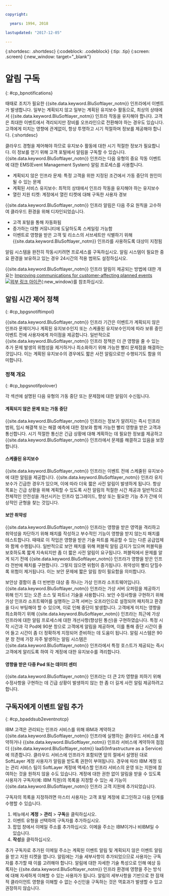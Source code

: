 ```yaml
---

copyright:

  years: 1994, 2018

lastupdated: "2017-12-05"

---
```


{:shortdesc: .shortdesc}
{:codeblock: .codeblock}
{:tip: .tip}
{:screen: .screen}
{:new_window: target="_blank"}


# 알림 구독
{: #cp_bpnotifications}

때때로 조치가 필요한 {{site.data.keyword.BluSoftlayer_notm}} 인프라에서 이벤트가 발생합니다. 일부는 계획되지 않고 일부는 계획된 유지보수 활동으로, 최상의 상태에서 {{site.data.keyword.BluSoftlayer_notm}} 인프라 작동을 유지해야 합니다. 고객은 최대한 이벤트에서 격리되지만 장비를 오프라인으로 전환해야 하는 경우도 있습니다. 고객에게 미치는 영향에 관계없이, 항상 투명하고 시기 적절하며 정보를 제공해야 합니다.
{:shortdesc}

클라우드 경헝을 제어해야 하므로 유지보수 활동에 대한 시기 적절한 정보가 필요합니다. 이 정보를 얻기 위해 고객 포털에서 알림을 구독할 수 있습니다. {{site.data.keyword.BluSoftlayer_notm}} 인프라는 다음 유형의 중요 작동 이벤트에 대한 EMS(Event Management System) 알림 프로세스를 사용합니다. 
* 계획되지 않은 인프라 문제: 특정 고객을 위한 지정된 조건에서 가동 중단의 원인이 될 수 있는 문제
* 계획된 서비스 유지보수: 최적의 상태에서 인프라 작동을 유지해야 하는 유지보수
* 열린 지원 티켓: 계정에서 열린 티켓에 대해 구독한 사용자 경보

{{site.data.keyword.BluSoftlayer_notm}} 인프라 알림은 다음 주요 원칙을 고수하여 클라우드 환경을 위해 디자인되었습니다. 
* 고객 포털을 통해 자동화됨
* 증가하는 대형 커뮤니티에 도달하도록 스케일링 가능함
* 이벤트로 영향을 받은 고객 및 리소스의 서브세트만 식별하기 위해 {{site.data.keyword.BluSoftlayer_notm}} 인프라를 사용하도록 대상이 지정됨

알림 시스템을 완전히 작동시키려면 프로세스를 구독하십시오. 알림 시스템이 필요한 중요 환경을 보유하고 있는 경우 24시간의 적용 범위도 설정하십시오. 

{{site.data.keyword.BluSoftlayer_notm}} 인프라 알림이 제공되는 방법에 대한 개요는 [Improving communications for customer-affecting planned events ![외부 링크 아이콘](../icons/launch-glyph.svg)](http://blog.softlayer.com/2014/improving-communications-customer-affecting-planned-events){:new_window}를 참조하십시오.

## 알림 시간 제어 정책
{: #cp_bpgsnotiftimpol}

{{site.data.keyword.BluSoftlayer_notm}} 인프라 기간은 이벤트가 계획되지 않은 인프라 문제이거나 계획된 유지보수인지 또는 스케줄된 유지보수인지에 따라 보류 중인 이벤트 전에 사용자에게 차이점을 제공합니다. 일반적으로 {{site.data.keyword.BluSoftlayer_notm}} 인프라 정책은 더 큰 영향을 줄 수 있는 추가 문제 발생의 위험성을 제거하거나 최소화하기 위해 가능한 빨리 문제점을 해결하는 것입니다. 이는 계획된 유지보수의 경우에도 짧은 사전 알림으로만 수행되기도 함을 의미합니다. 

### 정책 개요
{: #cp_bpgsnotifpolover}

각 섹션에 설명된 다음 유형의 가동 중단 또는 문제점에 대한 알림이 수신됩니다. 

#### 계획되지 않은 문제 또는 가동 중단
{{site.data.keyword.BluSoftlayer_notm}} 인프라는 정보가 알려지는 즉시 인프라 범위, 임시 해결책 또는 해결 예측에 대한 정보와 함께 가능한 빨리 영향을 받은 고객과 통신합니다. 시기 적절한 통신은 긴급 상황에 대해 계획하는 데 필요한 정보를 제공하고 {{site.data.keyword.BluSoftlayer_notm}} 인프라에서 문제를 해결하고 있음을 보장합니다. 

#### 스케줄된 유지보수
{{site.data.keyword.BluSoftlayer_notm}} 인프라는 이벤트 전에 스케줄된 유지보수에 대한 알림을 제공합니다. {{site.data.keyword.BluSoftlayer_notm}} 인프라 유지보수가 긴급한 경우가 있으며, 이에 따라 더욱 짧은 사전 알림이 발생하게 됩니다. 항상 목표는 긴급 상황을 위해 계획할 수 있도록 사전 알림의 적절한 시간 제공과 일반적으로 전체적인 안전성을 개선시키는 인프라 업그레이드, 향상 또는 필요한 기능 추가 간에 이상적인 균형을 찾는 것입니다.  

#### 보안 취약성
{{site.data.keyword.BluSoftlayer_notm}} 인프라는 영향을 받은 영역을 격리하고 취약성을 차단하기 위해 패치를 작성하고 부수적인 기능이 영향을 받지 않는지 패치를 테스트합니다. 때때로 이 작업은 영향을 받은 기술 파트를 제공할 수 있는 다른 공급업체와 함께 수행됩니다. 일반적으로 보안 패치를 위해 퍼블릭 알림 금지가 있으며 퍼블릭을 보호하도록 짧게 지속되지만 좀 더 짧은 사전 알림이 요구됩니다. 퍼블릭에서 문제를 알게 되기 전에 {{site.data.keyword.BluSoftlayer_notm}} 인프라가 영향을 받은 인프라 전반에 패치를 구현합니다. 그렇지 않으면 위험이 증가됩니다. 취약성이 빨리 닫힐수록 위험이 제거됩니다. 이는 보안 문제에 짧은 알림 창이 필요함을 의미합니다. 

보안상 결함이 좀 더 빈번한 대상 중 하나는 가상 인프라 소프트웨어입니다. {{site.data.keyword.BluSoftlayer_notm}} 인프라는 가상 서버 오퍼링을 제공하기 위해 인기 있는 오픈 소스 및 파트너 기술을 사용합니다. 보안 수정사항을 구현하기 위해 가상 인프라 소프트웨어를 실행하는 고객 서버는 오프라인으로 설정되어 패치하고 환경을 다시 부팅해야 할 수 있으며, 이로 인해 중단이 발생합니다. 고객에게 미치는 영향을 최소화하기 위해 {{site.data.keyword.BluSoftlayer_notm}} 인프라는 최근에 가상 인프라에 대한 알림 프로세스에 대한 개선사항(향상된 통신)을 구현하였습니다. 특정 시작 시간과 각 Pod에 90분 창으로 고객에게 알림을 제공하며, 이를 통해 중단 시간이 줄어 들고 시간이 좀 더 정확하게 지정되어 준비하는 데 도움이 됩니다. 알림 시스템은 90분 창 전에 가장 자주 발생하는 알림 시스템은 {{site.data.keyword.BluSoftlayer_notm}} 인프라에서 특정 호스트가 제공되는 즉시 고객에게 알리도록 하여 각 계정에 대한 유지보수를 격리합니다. 

#### 영향을 받은 다중 Pod 또는 데이터 센터
{{site.data.keyword.BluSoftlayer_notm}} 인프라는 더 큰 2차 영향을 피하기 위해 수정사항을 구현하는 데 긴급 상황이 발생하지 않는 한 좀 더 길게 사전 알림 제공하려고 합니다. 


## 구독자에게 이벤트 알림 추가
{: #cp_bpaddsub2eventnotcp}

IBM 고객은 관리되는 인프라 서비스를 위해 IBM과 계약하고 {{site.data.keyword.BluSoftlayer_notm}} 인프라에 실행하는 클라우드 서비스를 계약하거나 {{site.data.keyword.BluSoftlayer_notm}} 인프라 서비스에 계약하여 점점 더 {{site.data.keyword.BluSoftlayer_notm}} IaaS(Infrastructure as a Service)에 의존합니다. 클라우드 서비스에 인프라가 포함되면 앞의 절에서 설명된 대로 SoftLayer 계정 사용자가 알림을 받도록 권한이 부여됩니다. 경우에 따라 IBM 계정 또는 관리 서비스 팀이 SoftLayer 계정에 액세스할 인프라 서비스의 운영 또는 지원에 참여하는 것을 원하지 않을 수도 있습니다. 계정에 대한 권한 없이 알림을 받을 수 있도록 사용자가 구독자(예: IBM 직원)의 목록을 지정할 수 있는 새 기능이 {{site.data.keyword.BluSoftlayer_notm}} 인프라 고객 지원에 추가되었습니다. 

구독자의 목록을 지정하려면 마스터 사용자는 고객 포털 계정에 로그인하고 다음 단계를 수행할 수 있습니다. 
1. 메뉴에서 **계정** > **관리** > **구독**을 클릭하십시오. 
2. 이벤트 유형을 선택하여 구독자를 추가하십시오. 
2. 팝업 창에서 이메일 주소를 추가하십시오. 이메을 주소는 IBM이거나 비IBM일 수 있습니다. 
3. **작성**을 클릭하십시오.

추가 구독자로 추가된 이메일 주소는 계획된 이벤트 알림 및 계획되지 않은 이벤트 알림을 받고 지원 티켓을 엽니다. 알림에는 기술 세부사항이 추가되었으므로 사용자는 구독자를 추가할 때 이를 고려해야 합니다. 알림에 대한 자세한 기술 특성으로 인해 예상 등록자는 {{site.data.keyword.BluSoftlayer_notm}} 인프라 환경에 영향을 주는 방식에 대해 자세하게 이해할 수 있는 사용자가 됩니다. 알림의 세부사항을 기반으로 한 잠재적 클라이언트 영향을 이해할 수 없는 수신인을 구독하는 것은 역효과가 발생할 수 있고 권장하지 않습니다. 
